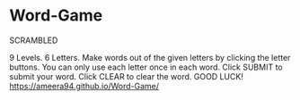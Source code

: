 # Word-Game
SCRAMBLED

9 Levels. 
6 Letters. 
Make words out of the given letters by clicking the letter buttons. 
You can only use each letter once in each word. 
Click SUBMIT to submit your word. 
Click CLEAR to clear the word. 
GOOD LUCK!
https://ameera94.github.io/Word-Game/
